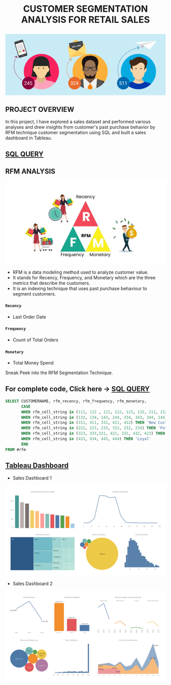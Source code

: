 # <p align = 'center'>CUSTOMER SEGMENTATION ANALYSIS FOR RETAIL SALES</p>
![pic](https://github.com/arjunan-k/Customer_Segmentation/blob/main/Images/Customer%20Segmentation.png?raw=true)
## PROJECT OVERVIEW
In this project, I have explored a sales dataset and performed various analyses and drew insights from customer's past purchase behavior by RFM technique customer segmentation using SQL and built a sales dashboard in Tableau.
## [SQL QUERY](https://github.com/arjunan-k/Customer_Segmentation/blob/main/Customer_Segmentation.md)
## RFM ANALYSIS
![pic](https://github.com/arjunan-k/Customer_Segmentation/blob/main/Images/RFM.png?raw=true)
* RFM is a data modeling method used to analyze customer value. 
* It stands for Recency, Frequency, and Monetary which are the three metrics that describe the customers. 
* It is an indexing technique that uses past purchase behaviour to segment customers.
#### `Recency`
* Last Order Date
#### `Frequency`
* Count of Total Orders
#### `Monetary`
* Total Money Spend

Sneak Peek into the RFM Segmentation Technique.
## For complete code, Click here -> [SQL QUERY](https://github.com/arjunan-k/Customer_Segmentation/blob/main/Customer_Segmentation.md)
```sql
SELECT CUSTOMERNAME, rfm_recency, rfm_frequency, rfm_monetary, 
       CASE
	   WHEN rfm_cell_string in (111, 112 , 121, 122, 123, 132, 211, 212, 114, 141, 221) THEN 'Lost Customer'    -- lost customer.
	   WHEN rfm_cell_string in (133, 134, 143, 244, 334, 343, 344, 144) THEN 'Slipping Away'                    -- big spender, slipping away.
	   WHEN rfm_cell_string in (311, 411, 331, 421, 412) THEN 'New Customer'                                    -- new customer.
	   WHEN rfm_cell_string in (222, 223, 233, 322, 232, 234) THEN 'Potential Churners'                         -- probably leave the service.
	   WHEN rfm_cell_string in (323, 333,321, 422, 332, 432, 423) THEN 'Active'                                 -- customers who buy often at low price.
	   WHEN rfm_cell_string in (433, 434, 443, 444) THEN 'Loyal'                                                -- customers who buy regularly at high price.
       END
FROM #rfm
```
## [Tableau Dashboard](https://public.tableau.com/app/profile/arjunan.k.com/viz/CustomerSegmentationSalesDashboard/SalesDashboard1)
* Sales Dashboard 1

![pic](https://github.com/arjunan-k/Customer_Segmentation/blob/main/Images/Sales%20Dashboard%201.png?raw=true)
* Sales Dashboard 2

![pic](https://github.com/arjunan-k/Customer_Segmentation/blob/main/Images/Sales%20Dashboard%202.png?raw=true)

<!-- # <p align = 'center'>Business Solutions For Better Retail Sales</p>
* #### `Based on SQL Query`
  * #### `Customer Segmentation`
  * #### `Products Sold Together`
* #### `Based on Tableau`
## 1. Based on SQL Query
### 1 a. Customer Segmentation
After customer segmentation we will be having segments of sustomers. So our aim is to bring back all of them.

##### 6 Segments of Customers
* Lost Customer
  * Reach out to those customers and identify the reasons why they left?
  * If it is due to price of products. Hit them with new offers and gift cards.
  * If it is due to about customer service. Ask for feedbacks and suggestions.
  * Product damange refuns issues
  * change locationj
  * difficult to travel
  * digitak
  * high big shop
  * home delivery
  * discount offers
  * coupon
  * monthly follow up
  * credit bill
  * provide non available things
  * add points on transaction
  * neat and tidy
  * combo offer 
  * remainder
  * same sales girl
  * arrange closer
  * high ratesa stacked above
  * provides items in billing
  * 
* Slipping Away
* New Customers
* Potential Churners
* Active
* Loyal
### 1 b. Products Sold Together
## 2. Based on Tableau

# <p align = 'center'>Thank You</p>
* location
* provide all availbel in remotre town also
*  -->
